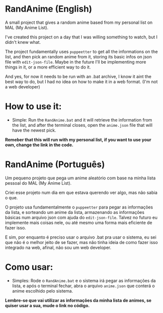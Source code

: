 # RandAnime (English)
A small project that gives a random anime based from my personal list on MAL (My Anime List).

I've created this project on a day that I was willing something to watch, but I didn't knew what.

The project fundamentally uses `puppeetter` to get all the informations on the list, and then pick an random anime from it, storing its basic infos on json file with `edit-json-file`. Maybe in the future I'll be implementing more things in it, or a more efficient way to do it.

And yes, for now it needs to be run with an .bat archive, I know it aint the best way to do, but I had no idea on how to make it in a web format. (I'm not a web developer)


# How to use it: 
- Simple: Run the `RandAnime.bat` and it will retrieve the information from the list, and after the terminal closes, open the `anime.json` file that will have the newest pick.

**Remeber that this will run with my personal list, if you want to use your own, change the link in the code.**


# RandAnime (Português)
Um pequeno projeto que pega um anime aleatório com base na minha lista pessoal do MAL (My Anime List).

Criei esse projeto num dia em que estava querendo ver algo, mas não sabia o que.

O projeto usa fundamentalmente o `puppeetter` para pegar as informações da lista, e sorteando um anime da lista, armazenando as informações básicas num arquivo json com ajuda do `edit-json-file`. Talvez no futuro eu implemente mais coisas nele, ou até mesmo uma forma mais eficiente de fazer isso.

E sim, por enquanto é preciso usar o arquivo .bat pra usar o sistema, eu sei que não é o melhor jeito de se fazer, mas não tinha ideia de como fazer isso integrado na web, afinal, não sou um web developer.

# Como usar: 
- Simples: Rode o `RandAnime.bat` e o sistema irá pegar as informações da lista, e após o terminal fechar, abra o arquivo `anime.json` que conterá o anime escolhido pelo sistema.

**Lembre-se que vai utilizar as informações da minha lista de animes, se quiser usar a sua, mude o link no código.**
